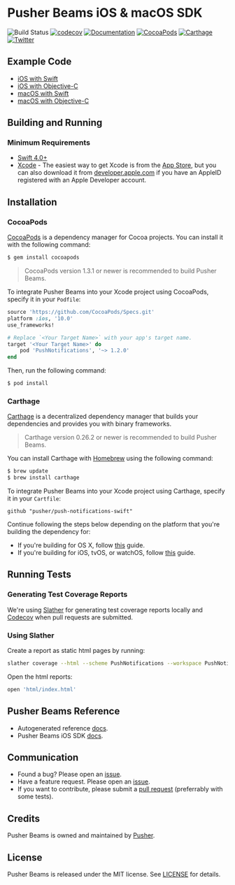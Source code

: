 # Pusher Beams iOS & macOS SDK

![Build Status](https://app.bitrise.io/app/2798096bb06e322f/status.svg?token=GHiO2KcqAY_UDS8g8M-f5g)
[![codecov](https://codecov.io/gh/pusher/push-notifications-swift/branch/master/graph/badge.svg)](https://codecov.io/gh/pusher/push-notifications-swift)
[![Documentation](https://pusher.github.io/push-notifications-swift/badge.svg)](https://pusher.github.io/push-notifications-swift/Classes/PushNotifications.html)
[![CocoaPods](https://img.shields.io/cocoapods/v/PushNotifications.svg)](https://cocoapods.org/pods/PushNotifications)
[![Carthage](https://img.shields.io/badge/carthage-compatible-4BC51D.svg?style=flat)](https://github.com/Carthage/Carthage)
[![Twitter](https://img.shields.io/badge/twitter-@Pusher-blue.svg?style=flat)](http://twitter.com/Pusher)

## Example Code

- [iOS with Swift](https://github.com/pusher/push-notifications-swift/blob/master/push-notifications-ios/push-notifications-ios/AppDelegate.swift)
- [iOS with Objective-C](https://github.com/pusher/push-notifications-swift/blob/master/push-notifications-objc/push-notifications-objc/AppDelegate.m)
- [macOS with Swift](https://github.com/pusher/push-notifications-swift/blob/master/push-notifications-mac/push-notifications-mac/AppDelegate.swift)
- [macOS with Objective-C](https://github.com/pusher/push-notifications-swift/blob/master/push-notifications-mac-objc/push-notifications-mac-objc/AppDelegate.m)

## Building and Running

### Minimum Requirements

- [Swift 4.0+](https://github.com/pusher/push-notifications-swift/commit/d6dfa2186195135d8d7d1e3d3efdd7f8661ea404)
- [Xcode](https://itunes.apple.com/us/app/xcode/id497799835) - The easiest way to get Xcode is from the [App Store](https://itunes.apple.com/us/app/xcode/id497799835?mt=12), but you can also download it from [developer.apple.com](https://developer.apple.com/) if you have an AppleID registered with an Apple Developer account.

## Installation

### CocoaPods

[CocoaPods](http://cocoapods.org) is a dependency manager for Cocoa projects. You can install it with the following command:

```bash
$ gem install cocoapods
```

> CocoaPods version 1.3.1 or newer is recommended to build Pusher Beams.

To integrate Pusher Beams into your Xcode project using CocoaPods, specify it in your `Podfile`:

```ruby
source 'https://github.com/CocoaPods/Specs.git'
platform :ios, '10.0'
use_frameworks!

# Replace `<Your Target Name>` with your app's target name.
target '<Your Target Name>' do
    pod 'PushNotifications', '~> 1.2.0'
end
```

Then, run the following command:

```bash
$ pod install
```

### Carthage

[Carthage](https://github.com/Carthage/Carthage) is a decentralized dependency manager that builds your dependencies and provides you with binary frameworks.

> Carthage version 0.26.2 or newer is recommended to build Pusher Beams.

You can install Carthage with [Homebrew](http://brew.sh/) using the following command:

```bash
$ brew update
$ brew install carthage
```

To integrate Pusher Beams into your Xcode project using Carthage, specify it in your `Cartfile`:

```ogdl
github "pusher/push-notifications-swift"
```

Continue following the steps below depending on the platform that you're building the dependency for:

- If you're building for OS X, follow [this](https://github.com/Carthage/Carthage#if-youre-building-for-os-x) guide.
- If you're building for iOS, tvOS, or watchOS, follow [this](https://github.com/Carthage/Carthage#if-youre-building-for-ios-tvos-or-watchos) guide.

## Running Tests

### Generating Test Coverage Reports

We're using [Slather](https://github.com/SlatherOrg/slather) for generating test coverage reports locally and [Codecov](https://codecov.io/) when pull requests are submitted.

### Using Slather

Create a report as static html pages by running:

```bash
slather coverage --html --scheme PushNotifications --workspace PushNotifications.xcworkspace/ PushNotifications/PushNotifications.xcodeproj/
```

Open the html reports:

```bash
open 'html/index.html'
```

## Pusher Beams Reference

- Autogenerated reference [docs](https://pusher.github.io/push-notifications-swift/Classes/PushNotifications.html).
- Pusher Beams iOS SDK [docs](https://docs.pusher.com/beams/reference/ios).

## Communication

- Found a bug? Please open an [issue](https://github.com/pusher/push-notifications-swift/issues).
- Have a feature request. Please open an [issue](https://github.com/pusher/push-notifications-swift/issues).
- If you want to contribute, please submit a [pull request](https://github.com/pusher/push-notifications-swift/pulls) (preferrably with some tests).

## Credits

Pusher Beams is owned and maintained by [Pusher](https://pusher.com).

## License

Pusher Beams is released under the MIT license. See [LICENSE](https://github.com/pusher/push-notifications-swift/blob/master/LICENSE) for details.
